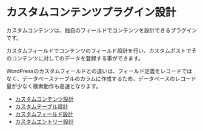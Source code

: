 # カスタムコンテンツプラグイン設計

カスタムコンテンツは、独自のフィールドでコンテンツを設計できるプラグインです。

カスタムフィールドでコンテンツのフィールド設計を行い、カスタムポストでそのコンテンツに対してのデータを登録する事ができます。

WordPressのカスタムフィールドとの違いは、フィールド定義をレコードではなく、データベーステーブルのカラムに作成するため、データベースのレコード量が少なく検索動作も高速となります。

- [カスタムコンテンツ設計](./custom_contents/index)
- [カスタムテーブル設計](./custom_tables/index)
- [カスタムフィールド設計](./custom_fields/index)
- [カスタムエントリー設計](./custom_entries/index)
